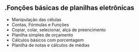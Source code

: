.Fonções básicas de planilhas eletrônicas
----------------
- Manipulação das células
- Contas, Fórmulas e Funções
- Copiar, colar, selecionar, alça de preencimento
- Planilha simples de orçamento
- Cálculos básicos com porcentagem
- Planilha de notas e cálculos de médias
	